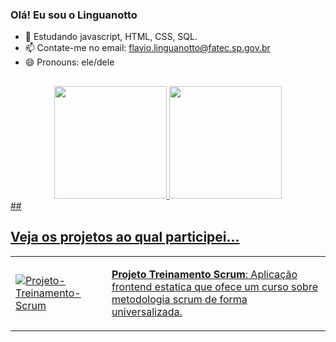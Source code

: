 ### Olá! Eu sou o Linguanotto 

- 🌱 Estudando javascript, HTML, CSS, SQL.
- 📫 Contate-me no email: flavio.linguanotto@fatec.sp.gov.br
- 😄 Pronouns: ele/dele

##
<div align="center"> 
    <a href="https://github.com/linguanotto">
<img height="180em" src="https://github-readme-stats.vercel.app/api?username=linguanotto&show_icons=true&theme=merko&count_private=true"/>
<img height="180em" src="https://github-readme-stats.vercel.app/api/top-langs/?username=linguanotto&layout=compact&theme=merko"/>
</div>
##


## Veja os projetos ao qual participei...
<table>
  <tr>
    <td>
      <a href="https://github.com/TerraSoftwarehouse/Projeto-Treinamento-Scrum">
        <img src="https://github-readme-stats.vercel.app/api/pin/?username=terrasoftwarehouse&repo=Projeto-Treinamento-Scrum&title_color=fff&icon_color=f9f9f9&text_color=9f9f9f&bg_color=151515" alt="Projeto-Treinamento-Scrum">
      </a>
    </td>
    <td>
      <p><strong>Projeto Treinamento Scrum</strong>: Aplicação frontend estatica que ofece um curso sobre metodologia scrum de forma universalizada.</p>
    </td>
  </tr>
